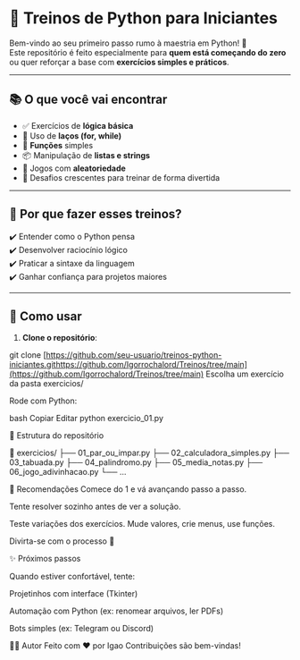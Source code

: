 # 🐍 Treinos de Python para Iniciantes

Bem-vindo ao seu primeiro passo rumo à maestria em Python! 🚀  
Este repositório é feito especialmente para **quem está começando do zero** ou quer reforçar a base com **exercícios simples e práticos**.

---

## 📚 O que você vai encontrar

- ✅ Exercícios de **lógica básica**
- 🔁 Uso de **laços (for, while)**
- 🎯 **Funções** simples
- 📦 Manipulação de **listas e strings**
- 🎲 Jogos com **aleatoriedade**
- 🧪 Desafios crescentes para treinar de forma divertida

---

## 🧠 Por que fazer esses treinos?

✔️ Entender como o Python pensa  
✔️ Desenvolver raciocínio lógico  
✔️ Praticar a sintaxe da linguagem  
✔️ Ganhar confiança para projetos maiores  

---

## 🚀 Como usar

1. **Clone o repositório**:
   
git clone [https://github.com/seu-usuario/treinos-python-iniciantes.githttps://github.com/Igorrochalord/Treinos/tree/main](https://github.com/Igorrochalord/Treinos/tree/main)
Escolha um exercício da pasta exercicios/

Rode com Python:

bash
Copiar
Editar
python exercicio_01.py

📁 Estrutura do repositório

📂 exercicios/
├── 01_par_ou_impar.py
├── 02_calculadora_simples.py
├── 03_tabuada.py
├── 04_palindromo.py
├── 05_media_notas.py
├── 06_jogo_adivinhacao.py
└── ...

📌 Recomendações
Comece do 1 e vá avançando passo a passo.

Tente resolver sozinho antes de ver a solução.

Teste variações dos exercícios. Mude valores, crie menus, use funções.

Divirta-se com o processo 🎉

✨ Próximos passos

Quando estiver confortável, tente:

Projetinhos com interface (Tkinter)

Automação com Python (ex: renomear arquivos, ler PDFs)

Bots simples (ex: Telegram ou Discord)

🧑‍💻 Autor
Feito com ❤️ por Igao
Contribuições são bem-vindas!


